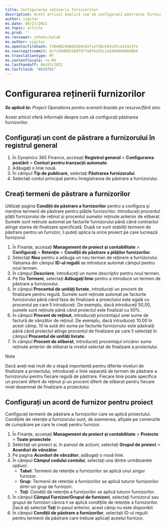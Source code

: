 ```yaml
---
title: Configurarea reținerii furnizorilor
description: Acest articol explică cum să configurați păstrarea furnizorilor.
author: sigitac
ms.date: 09/27/2021
ms.topic: article
ms.prod: ''
ms.reviewer: johnmichalak
ms.author: sigitac
ms.openlocfilehash: f30e8829d8d5d99c81fce730cb93cd7ce31913fe
ms.sourcegitcommit: 6cfc50d89528df977a8f6a55c1ad39d99800d9b4
ms.translationtype: MT
ms.contentlocale: ro-RO
ms.lasthandoff: 06/03/2022
ms.locfileid: "8929781"
---
```

# <a name="set-up-vendor-retention"></a>Configurarea reținerii furnizorilor

_**Se aplică la:** Project Operations pentru scenarii bazate pe resurse/fără stoc_

Acest articol oferă informații despre cum să configurați păstrarea furnizorilor.

## <a name="set-up-a-vendor-retention-account-in-general-ledger"></a>Configurați un cont de păstrare a furnizorului în registrul general

1. În Dynamics 365 Finance, accesați **Registrul general** > **Configurarea postării** > **Conturi pentru tranzacții automate**.
2. Adăugați o linie nouă.
3. În câmpul **Tip de publicare**, selectați **Păstrarea furnizorului**.
4. Selectați contul principal pentru înregistrarea de păstrare a furnizorului.

## <a name="create-vendor-retention-terms"></a>Creați termeni de păstrare a furnizorilor

Utilizați pagina **Condiții de păstrare a furnizorilor** pentru a configura și menține termenii de păstrare pentru plățile furnizorilor. Introduceți procentul plății furnizorului de reținut și procentul sumelor reținute anterior de eliberat. Sumele sunt reținute automat pe facturile furnizorului până când contractul atinge starea de finalizare specificată. După ce sunt stabiliți termenii de păstrare pentru un furnizor, îi puteți aplica la orice proiect pe care lucrează furnizorul.

1. În Finanțe, accesați **Management de proiect și contabilitate** > **Configurați** > **Retenţie** > **Condiții de păstrare a plăților furnizorilor**.
2. Selectați **Nou** pentru a adăuga un nou termen de reținere a furnizorului. Valoarea din câmpul **ID-ul regulii** se introduce automat câmpul pentru noul termen. 
3. În câmpul **Descriere**, introduceți un nume descriptiv pentru noul termen.
4. Pe fila  **Termeni**, selectați  **Adăugați linie**  pentru a introduce un termen de păstrare a furnizorului.
5. În câmpul  **Procentul de unități livrate**, introduceți un procent de finalizare pentru regulă. Sumele sunt reținute automat pe facturile furnizorului până când faza de finalizare a proiectului este egală cu procentul pe care îl introduceți. De exemplu, dacă introduceți 50,00, sumele sunt reținute până când proiectul este finalizat cu 50%.
6. În câmpul  **Procent de reținut**, introduceți procentajul unei sume de factură de vânzător de reținut. De exemplu, dacă introduceți 10.00 în acest câmp, 10 la sută din suma pe facturile furnizorului este păstrată până când proiectul atinge procentul de finalizare pe care îl selectați în câmpul  **Procentul de unități livrate**.
7. În câmpul  **Procent de eliberat**, introduceți procentajul oricăror sume reținute anterior de eliberat la nivelul selectat de finalizare a proiectului.

> [!NOTE]
> Dacă aveți mai mult de o etapă importantă pentru diferite niveluri de finalizare a proiectului, introduceți o linie separată de termen de păstrare a furnizorului pentru fiecare regulă de păstrare. Fiecare linie poate specifica un procent diferit de reținut și un procent diferit de eliberat pentru fiecare nivel desemnat de finalizare a proiectului.

## <a name="set-up-a-vendor-agreement-for-the-project"></a>Configurați un acord de furnizor pentru proiect

Configurați termenii de păstrare a furnizorilor care se aplică proiectului. Condițiile de retenție a furnizorului sunt, de asemenea, afișate pe comenzile de cumpărare pe care le creați pentru furnizor.

1. În Finanțe, accesați **Management de proiect și contabilitate** > **Proiecte** > **Toate proiectele**. 
2. Selectați un proiect și, în panoul de acțiuni, selectați **Grupul de proiect** > **Acorduri de vânzător**.
3. Pe pagina **Acorduri de vânzător**, adăugați o nouă linie.
4. În câmpul **Câmpul codului contului**, selectați una dintre următoarele opțiuni:
   - **Tabel**: Termenii de retenție a furnizorilor se aplică unui singur furnizor.
   - **Grup**: Termenii de retenție a furnizorilor se aplică tuturor furnizorilor dintr-un grup de furnizori.
   - **Toți**: Condiții de retenție a furnizorilor se aplică tuturor furnizorilor.
5. În câmpul **Câmpul Furnizor/Grupul de furnizori**, selectați furnizorul sau grupul de furnizori cărora li se aplică condițiile de retenție a furnizorilor. Dacă ați selectat  **Toți**  în pasul anterior, acest câmp nu este disponibil.
6. În câmpul **Condiții de păstrare a furnizorilor**, selectați ID-ul regulii pentru termenii de păstrare care trebuie aplicați acestui furnizor.

